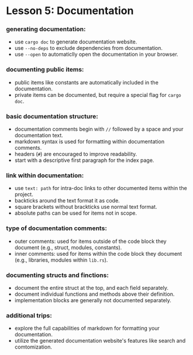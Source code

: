 # Lesson 5: Documentation

### generating documentation:
- use `cargo doc` to generate documentation website.
- use `--no-deps` to exclude dependencies from documentation.
- use `--open` to automaticlly open the documentation in your browser.

### documenting public items:
- public items like constants are automatically included in the documentation.
- private items can be documented, but require a special flag for `cargo doc`.

### basic documentation structure:
- documentation comments begin with `//` followed by a space and your documentation text.
- markdown syntax is used for formatting within documentation comments.
- headers (`#`) are encouraged to improve readability.
- start with a descriptive first paragraph for the index page.

### link within documentation:
- use `text: path` for intra-doc links to other documented items within the project.
- backticks around the text format it as code.
- square brackets without brackticks use normal text format.
- absolute paths can be used for items not in scope.

### type of documentation comments:
- outer comments: used for items outside of the code block they document (e.g., struct, modules, constants).
- inner comments: used for items within the code block they document (e.g., libraries, modules within `lib.rs`).

### documenting structs and finctions:
- document the entire struct at the top, and each field separately.
- document individual functions and methods above their definition.
- implementation blocks are generally not documented separately.

### additional trips:
- explore the full capabilities of markdown for formatting your documentation.
- utilize the generated documentation website's features like search and comtomization.
